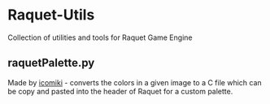 # Raquet-Utils
Collection of utilities and tools for Raquet Game Engine

## raquetPalette.py
Made by [icomiki](https://github.com/icomiki) - converts the colors in a given image to a C file  which can be copy and pasted into the header of Raquet for a custom palette.
